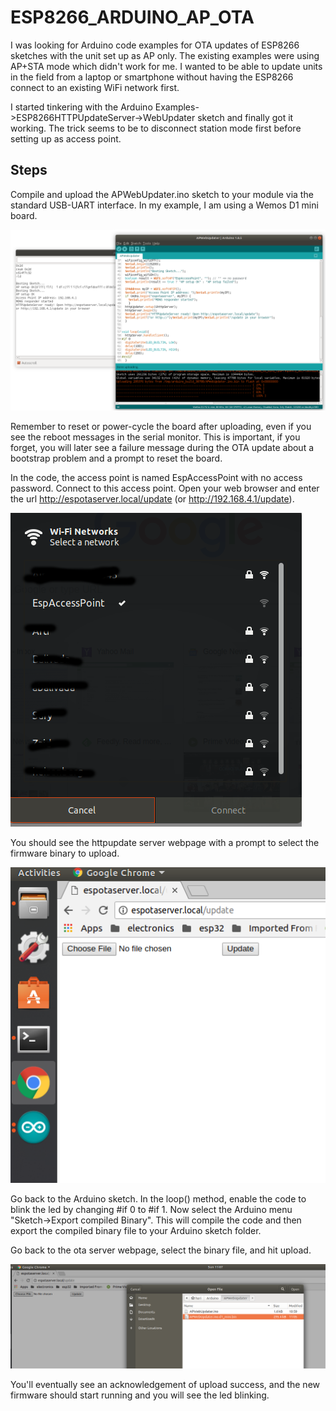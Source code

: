 # ESP8266_ARDUINO_AP_OTA
I was looking for Arduino code examples for OTA updates of ESP8266 sketches with the unit set up as AP only. 
The existing examples were using AP+STA mode which didn't work for me. I wanted to be able to
update units in the field from a laptop or smartphone without having the ESP8266 connect to an existing WiFi network first.

I started tinkering with the Arduino Examples->ESP8266HTTPUpdateServer->WebUpdater sketch and finally got it working. The trick 
seems to be to disconnect station mode first before setting up as access point.

## Steps 
Compile and upload the APWebUpdater.ino sketch to your module via the standard USB-UART interface. 
In my example, I am using a Wemos D1 mini board.

![Screenshot](docs/scr1.png)

Remember to reset or power-cycle the board after uploading, even if you see the reboot messages in the serial monitor.
This is important, if you forget, you will later see a failure message during the OTA update about a bootstrap problem 
and a prompt to reset the board. 

In the code, the access point is named EspAccessPoint with no access password. Connect to this access point. Open your web browser
and enter the url http://espotaserver.local/update (or http://192.168.4.1/update).

![Screenshot](docs/scr2.png)

You should see the httpupdate server webpage with a prompt to select the firmware binary to upload.

![Screenshot](docs/scr3.png)

Go back to the Arduino sketch. In the loop() method, enable the code to blink the led by changing #if 0 to #if 1.
Now select the Arduino menu "Sketch->Export compiled Binary". This will compile the code and then export the compiled binary file to your Arduino sketch folder.

Go back to the ota server webpage, select the binary file, and hit upload.

![Screenshot](docs/scr4.png)

You'll eventually see an acknowledgement of upload success, and the new firmware should start running and you will see
the led blinking.
